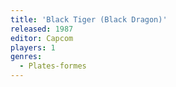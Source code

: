 ```yaml
---
title: 'Black Tiger (Black Dragon)'
released: 1987
editor: Capcom
players: 1
genres:
  - Plates-formes
---
```

